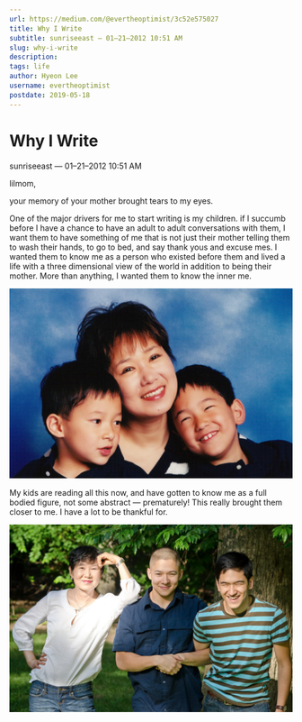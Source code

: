 ```yaml
---
url: https://medium.com/@evertheoptimist/3c52e575027
title: Why I Write
subtitle: sunriseeast — 01–21–2012 10:51 AM
slug: why-i-write
description: 
tags: life
author: Hyeon Lee
username: evertheoptimist
postdate: 2019-05-18
---
```


# Why I Write

sunriseeast — 01–21–2012 10:51 AM

lilmom,

your memory of your mother brought tears to my eyes.

One of the major drivers for me to start writing is my children. if I succumb before I have a chance to have an adult to adult conversations with them, I want them to have something of me that is not just their mother telling them to wash their hands, to go to bed, and say thank yous and excuse mes. I wanted them to know me as a person who existed before them and lived a life with a three dimensional view of the world in addition to being their mother. More than anything, I wanted them to know the inner me.

![](./assets/1*t5Khe9mbtFIJatb8K7kUig.png)

My kids are reading all this now, and have gotten to know me as a full bodied figure, not some abstract — prematurely! This really brought them closer to me. I have a lot to be thankful for.

![June 2012](./assets/1*FfqwY2QgKH7cN1vsSHt5SQ.png)


